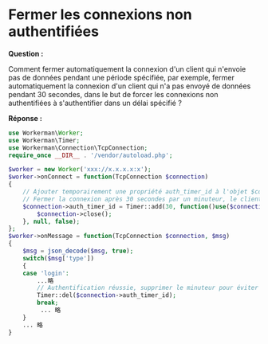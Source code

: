 # Fermer les connexions non authentifiées

**Question :**

Comment fermer automatiquement la connexion d'un client qui n'envoie pas de données pendant une période spécifiée, par exemple, fermer automatiquement la connexion d'un client qui n'a pas envoyé de données pendant 30 secondes, dans le but de forcer les connexions non authentifiées à s'authentifier dans un délai spécifié ?

**Réponse :**

```php
use Workerman\Worker;
use Workerman\Timer;
use Workerman\Connection\TcpConnection;
require_once __DIR__ . '/vendor/autoload.php';

$worker = new Worker('xxx://x.x.x.x:x');
$worker->onConnect = function(TcpConnection $connection)
{
    // Ajouter temporairement une propriété auth_timer_id à l'objet $connection pour stocker l'ID du minuteur
    // Fermer la connexion après 30 secondes par un minuteur, le client doit envoyer une authentification dans les 30 secondes pour supprimer le minuteur
    $connection->auth_timer_id = Timer::add(30, function()use($connection){
        $connection->close();
    }, null, false);
};
$worker->onMessage = function(TcpConnection $connection, $msg)
{
    $msg = json_decode($msg, true);
    switch($msg['type'])
    {
    case 'login':
        ...略
        // Authentification réussie, supprimer le minuteur pour éviter la fermeture de la connexion
        Timer::del($connection->auth_timer_id);
        break;
         ... 略
    }
    ... 略
}
```
